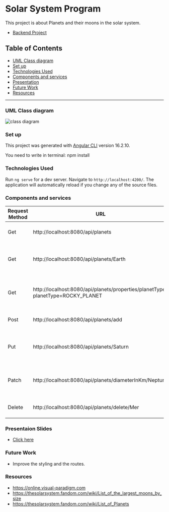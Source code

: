 # Solar System Program

This project is about Planets and their moons in the solar system.
- [Backend Project](https://github.com/Rojaon/solar-system-backend)

## Table of Contents
- [UML Class diagram](https://github.com/Rojaon/solar-system-frontend#uml-class-diagram)
- [Set up](https://github.com/Rojaon/solar-system-frontend#set-up)
- [Technologies Used](https://github.com/Rojaon/solar-system-frontend#technologies-used)
- [Components and services](https://github.com/Rojaon/solar-system-frontend#components-and-services)
- [Presentation](https://github.com/Rojaon/solar-system-frontend#presentaion-slides)
- [Future Work](https://github.com/Rojaon/solar-system-frontend#future-work)
- [Resources](https://github.com/Rojaon/solar-system-frontend#resources)
------------------------------------------------------------------------------------------
### UML Class diagram
![class diagram](https://github.com/Rojaon/Solar-System.Midterm-Project/assets/109796364/331cb623-6be2-4dba-a890-fd724778ff1e)

### Set up
This project was generated with [Angular CLI](https://github.com/angular/angular-cli) version 16.2.10.

You need to write in terminal: npm install

### Technologies Used
Run `ng serve` for a dev server. Navigate to `http://localhost:4200/`. The application will automatically reload if you change any of the source files.

### Components and services

|Request Method|URL|What to change|Description|
|--------------|---|--------------|-----------|
|Get|http://localhost:8080/api/planets|Nothing|Show all Planets in database|
|Get|http://localhost:8080/api/planets/Earth|Change the planet ID "Earth" with one of the planet in the solar system|Show planet with specified ID|
|Get|http://localhost:8080/api/planets/properties/planetType?planetType=ROCKY_PLANET|Change the planet type "ROCKY_PLANET" or "ICE_GIANT" or "GAS_GIANT"|Show all planet with specified planet Type|
|Post|http://localhost:8080/api/planets/add|Nothing|Create new planet in database|
|Put|http://localhost:8080/api/planets/Saturn|Change the planet ID "Saturn" with one of the planet in the solar system|Update planet|
|Patch|http://localhost:8080/api/planets/diameterInKm/Neptune|Change the planet ID "Neptune" with one of the planet in the solar system|Update the diameter in specific planet|
|Delete|http://localhost:8080/api/planets/delete/Mer|Change the planet ID "Mer"|Delete specific planet|


### Presentaion Slides
- [Click here](https://docs.google.com/presentation/d/12hUY_EvqZFUlNjxfFlmXMm3ohNhwGCG4zQOtxM2ypwk/edit?usp=sharing)
### Future Work
- Improve the styling and the routes.
### Resources
- https://online.visual-paradigm.com
- https://thesolarsystem.fandom.com/wiki/List_of_the_largest_moons_by_size
- https://thesolarsystem.fandom.com/wiki/List_of_Planets
